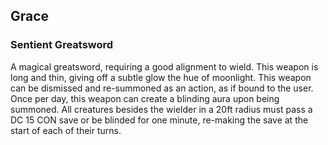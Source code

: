 ## Grace
### Sentient Greatsword

A magical greatsword, requiring a good alignment to wield.
This weapon is long and thin, giving off a subtle glow the hue of moonlight.
This weapon can be dismissed and re-summoned as an action, as if bound to the user.
Once per day, this weapon can create a blinding aura upon being summoned.
All creatures besides the wielder in a 20ft radius must pass a DC 15 CON save or be blinded for one minute, re-making the save at the start of each of their turns.